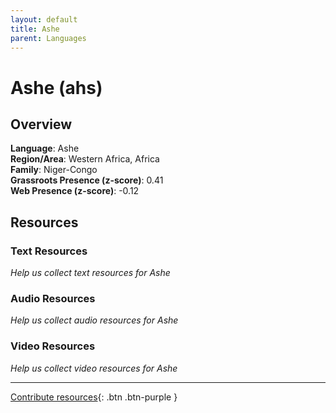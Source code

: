 ```yaml
---
layout: default
title: Ashe
parent: Languages
---
```


# Ashe (ahs)

## Overview

**Language**: Ashe  
**Region/Area**: Western Africa, Africa  
**Family**: Niger-Congo  
**Grassroots Presence (z-score)**: 0.41  
**Web Presence (z-score)**: -0.12  

## Resources

### Text Resources
*Help us collect text resources for Ashe*

### Audio Resources
*Help us collect audio resources for Ashe*

### Video Resources
*Help us collect video resources for Ashe*

---

[Contribute resources](https://forms.office.com/e/1SfLJx3u1r){: .btn .btn-purple }
